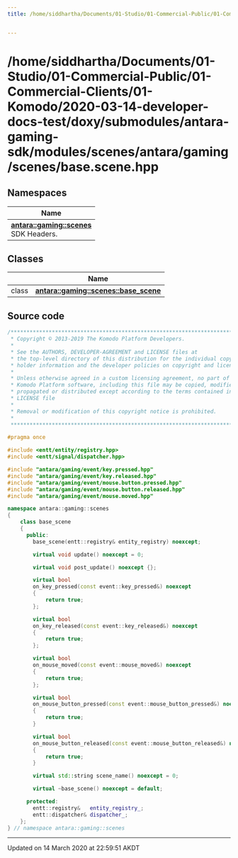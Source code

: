 ```yaml
---
title: /home/siddhartha/Documents/01-Studio/01-Commercial-Public/01-Commercial-Clients/01-Komodo/2020-03-14-developer-docs-test/doxy/submodules/antara-gaming-sdk/modules/scenes/antara/gaming/scenes/base.scene.hpp


---
```


# /home/siddhartha/Documents/01-Studio/01-Commercial-Public/01-Commercial-Clients/01-Komodo/2020-03-14-developer-docs-test/doxy/submodules/antara-gaming-sdk/modules/scenes/antara/gaming/scenes/base.scene.hpp







## Namespaces

| Name           |
| -------------- |
| **[antara::gaming::scenes](Namespaces/namespaceantara_1_1gaming_1_1scenes.md)** <br>SDK Headers.  |

## Classes

|                | Name           |
| -------------- | -------------- |
| class | **[antara::gaming::scenes::base_scene](Classes/classantara_1_1gaming_1_1scenes_1_1base__scene.md)**  |













## Source code

```cpp
/******************************************************************************
 * Copyright © 2013-2019 The Komodo Platform Developers.                      *
 *                                                                            *
 * See the AUTHORS, DEVELOPER-AGREEMENT and LICENSE files at                  *
 * the top-level directory of this distribution for the individual copyright  *
 * holder information and the developer policies on copyright and licensing.  *
 *                                                                            *
 * Unless otherwise agreed in a custom licensing agreement, no part of the    *
 * Komodo Platform software, including this file may be copied, modified,     *
 * propagated or distributed except according to the terms contained in the   *
 * LICENSE file                                                               *
 *                                                                            *
 * Removal or modification of this copyright notice is prohibited.            *
 *                                                                            *
 ******************************************************************************/

#pragma once

#include <entt/entity/registry.hpp>   
#include <entt/signal/dispatcher.hpp> 

#include "antara/gaming/event/key.pressed.hpp"           
#include "antara/gaming/event/key.released.hpp"          
#include "antara/gaming/event/mouse.button.pressed.hpp"  
#include "antara/gaming/event/mouse.button.released.hpp" 
#include "antara/gaming/event/mouse.moved.hpp"           

namespace antara::gaming::scenes
{
    class base_scene
    {
      public:
        base_scene(entt::registry& entity_registry) noexcept;

        virtual void update() noexcept = 0;

        virtual void post_update() noexcept {};

        virtual bool
        on_key_pressed(const event::key_pressed&) noexcept
        {
            return true;
        };

        virtual bool
        on_key_released(const event::key_released&) noexcept
        {
            return true;
        };

        virtual bool
        on_mouse_moved(const event::mouse_moved&) noexcept
        {
            return true;
        };

        virtual bool
        on_mouse_button_pressed(const event::mouse_button_pressed&) noexcept
        {
            return true;
        }

        virtual bool
        on_mouse_button_released(const event::mouse_button_released&) noexcept
        {
            return true;
        }

        virtual std::string scene_name() noexcept = 0;

        virtual ~base_scene() noexcept = default;

      protected:
        entt::registry&   entity_registry_;
        entt::dispatcher& dispatcher_;
    };
} // namespace antara::gaming::scenes
```


-------------------------------

Updated on 14 March 2020 at 22:59:51 AKDT
